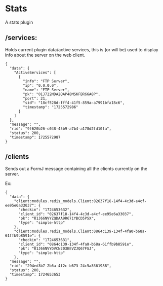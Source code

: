 # Stats

A stats plugin


## /services:
Holds current plugin data/active services, this is (or will be) used to display info about the server on the web client. 

```
{
  "data": {
    "ActiveServices": [
      {
        "info": "FTP Server",
        "ip": "0.0.0.0",
        "name": "FTP Server",
        "pk": "01J722MDA2QAP48MSKFBR66A8P",
        "port": 21,
        "sid": "18cf528d-fff4-41f5-859a-a7991bfa18c6",
        "timestamp": "1725572986"
      }
    ]
  },
  "message": "",
  "rid": "9f620b26-c048-45b9-a7b4-a178d2fd10fa",
  "status": 200,
  "timestamp": 1725572987
}
```

## /clients
Sends out a FormJ message containing all the clients currently on the server.

Ex:

```
{
  "data": {
    "client:modules.redis_models.Client:02637f18-14f4-4c3d-a4cf-ee95e6a33037": {
      "checkin": "1724653632",
      "client_id": "02637f18-14f4-4c3d-a4cf-ee95e6a33037",
      "pk": "01J66NVYZQDAA9R671YBCD5PSX",
      "type": "simple-http"
    },
    "client:modules.redis_models.Client:0864c139-134f-4fa0-b68a-61ffb9b8591e": {
      "checkin": "1724653631",
      "client_id": "0864c139-134f-4fa0-b68a-61ffb9b8591e",
      "pk": "01J66NVYDVCN203BEVZJQ67FGJ",
      "type": "simple-http"
    },
  "message": "",
  "rid": "294ed3b7-2b6a-4f2c-b673-24c5a3361988",
  "status": 200,
  "timestamp": 1724653653
}

```